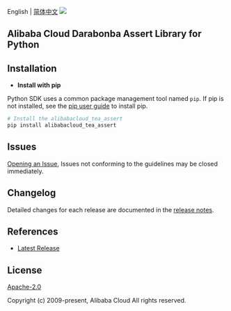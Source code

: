 English | [简体中文](README-CN.md)
![](https://aliyunsdk-pages.alicdn.com/icons/AlibabaCloud.svg)

## Alibaba Cloud Darabonba Assert Library for Python

## Installation
- **Install with pip**

Python SDK uses a common package management tool named `pip`. If pip is not installed, see the [pip user guide](https://pip.pypa.io/en/stable/installing/?spm=5176.doc53090.2.7.zHDiNV "pip User Guide") to install pip.

```bash
# Install the alibabacloud_tea_assert
pip install alibabacloud_tea_assert
```

## Issues
[Opening an Issue](https://github.com/aliyun/darabonba-assert/issues/new), Issues not conforming to the guidelines may be closed immediately.

## Changelog
Detailed changes for each release are documented in the [release notes](./ChangeLog.md).

## References
* [Latest Release](https://github.com/aliyun/darabonba-assert)

## License
[Apache-2.0](http://www.apache.org/licenses/LICENSE-2.0)

Copyright (c) 2009-present, Alibaba Cloud All rights reserved.